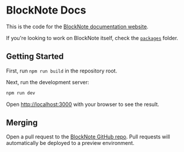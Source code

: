 # BlockNote Docs

This is the code for the [BlockNote documentation website](https://www.blocknotejs.org).

If you're looking to work on BlockNote itself, check the [`packages`](/packages/) folder.

## Getting Started

First, run `npm run build` in the repository root.

Next, run the development server:

```bash
npm run dev
```

Open [http://localhost:3000](http://localhost:3000) with your browser to see the result.

## Merging

Open a pull request to the [BlockNote GitHub repo](https://github.com/TypeCellOS/BlockNote). Pull requests will automatically be deployed to a preview environment.

